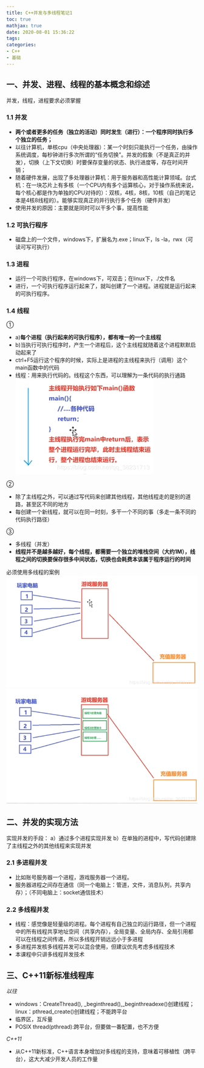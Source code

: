 ```yaml
---
title: C++并发与多线程笔记1
toc: true
mathjax: true
date: 2020-08-01 15:36:22
tags:
categories:
- C++
- 基础
---
```


## 一、并发、进程、线程的基本概念和综述

并发，线程，进程要求必须掌握
<!--more-->
### 1.1 并发

- **两个或者更多的任务（独立的活动）同时发生（进行）：一个程序同时执行多个独立的任务；**
- 以往计算机，单核cpu（中央处理器）：某一个时刻只能执行一个任务，由操作系统调度，每秒钟进行多次所谓的“任务切换”。并发的假象（不是真正的并发），切换（上下文切换）时要保存变量的状态、执行进度等，存在时间开销；
- 随着硬件发展，出现了多处理器计算机：用于服务器和高性能计算领域。台式机：在一块芯片上有多核（一个CPU内有多个运算核心，对于操作系统来说，每个核心都是作为单独的CPU对待的）：双核，4核，8核，10核（自己的笔记本是4核8线程的）。能够实现真正的并行执行多个任务（硬件并发）
- 使用并发的原因：主要就是同时可以干多个事，提高性能

### 1.2 可执行程序

- 磁盘上的一个文件，windows下，扩展名为.exe；linux下，ls -la，rwx（可读可写可执行）

### 1.3 进程

- 运行一个可执行程序，在windows下，可双击；在linux下，./文件名
- 进行，一个可执行程序运行起来了，就叫创建了一个进程。进程就是运行起来的可执行程序。

### 1.4 线程

 ①

- a)**每个进程（执行起来的可执行程序），都有唯一的一个主线程**
- b)当执行可执行程序时，产生一个进程后，这个主线程就随着这个进程默默启动起来了
- ctrl+F5运行这个程序的时候，实际上是进程的主线程来执行（调用）这个main函数中的代码
- 线程：用来执行代码的。线程这个东西，可以理解为一条代码的执行通路
  ![在这里插入图片描述](_attachments/1a362aee3abc25c530c4acaded7d2c60.png)

②

- 除了主线程之外，可以通过写代码来创建其他线程，其他线程走的是别的道路，甚至区不同的地方
- 每创建一个新线程，就可以在同一时刻，多干一个不同的事（多走一条不同的代码执行路径）

③

- 多线程（并发）
- **线程并不是越多越好，每个线程，都需要一个独立的堆栈空间（大约1M），线程之间的切换要保存很多中间状态，切换也会耗费本该属于程序运行的时间**

必须使用多线程的案例
![在这里插入图片描述](_attachments/618cbe51501b5b1efd400ebfdf6089e6.png)
![在这里插入图片描述](_attachments/bdec8ebf566d704fd92d7f18d79324e4.png)

## 二、并发的实现方法

实现并发的手段：
a）通过多个进程实现并发
b）在单独的进程中，写代码创建除了主线程之外的其他线程来实现并发

### 2.1 多进程并发

- 比如账号服务器一个进程，游戏服务器一个进程。
- 服务器进程之间存在通信（同一个电脑上：管道，文件，消息队列，共享内存）；（不同电脑上：socket通信技术）

### 2.2 多线程并发

- 线程：感觉像是轻量级的进程。每个进程有自己独立的运行路径，但一个进程中的所有线程共享地址空间（共享内存），全局变量、全局内存、全局引用都可以在线程之间传递，所以多线程开销远远小于多进程
- 多进程并发核多线程并发可以混合使用，但建议优先考虑多线程技术
- 本课程中只讲多线程并发技术

## 三、C++11新标准线程库

*以往*

- windows：CreateThread(), _beginthread(),_beginthreadexe()创建线程；linux：pthread_create()创建线程；不能跨平台
- 临界区，互斥量
- POSIX thread(pthread):跨平台，但要做一番配置，也不方便

*C++11*

- 从C++11新标准，C++语言本身增加对多线程的支持，意味着可移植性（跨平台），这大大减少开发人员的工作量
